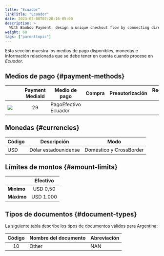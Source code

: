 ```yaml
---
title: "Ecuador"
linkTitle: "Ecuador"
date: 2023-05-08T07:28:16-05:00
description: >
  With Bamboo Payment, design a unique checkout flow by connecting directly to our APIs and offer reliable and effective payment solutions for eCommerce in _**Ecuador**_.
weight: 60
tags: ["parenttopic"]
---
```


Esta sección muestra los medios de pago disponibles, monedas e información relacionada que se debe tener en cuenta cuando procese en _Ecuador_.

## Medios de pago {#payment-methods}

| | Payment MediaId | Medio de pago | Compra | Preautorización | Reembolso total | Reembolso parcial | Tipo | Flujo |
|-----|:---:|---|:---:|:---:|:---:|:---:|-----|-----|
| <img src="https://s3.amazonaws.com/gateway.test.bamboopayment.com/payment-method-logos/PagoEfectivo_PhysicalNetwork.png" style="min-width: 40px;" /> | 29 | PagoEfectivo Ecuador  | <img src="/assets/check_mark_64.png" width="15px"/> | <img src="/assets/x_mark_64.png" width="15px"/> | <img src="/assets/x_mark_64.png" width="15px"/> | <img src="/assets/x_mark_64.png" width="15px"/> | Efectivo | API |

## Monedas {#currencies}

| Código | Descripción    | Modo                     |
|------|----------------|--------------------------|
| USD  | Dólar estadounidense      | Doméstico y CrossBorder |

## Límites de montos {#amount-limits}

<div id="shortTable"></div>

|  | Efectivo | 
|---|:---:|
| **Mínimo**  | USD 0,50 |
| **Máximo** | USD 1.000 | 

## Tipos de documentos {#document-types}
La siguiente tabla describe los tipos de documentos válidos para Argentina:

| Código | Nombre del documento | Abreviación |
|:----:|---------------|--------------|
| 10   | Other         | NAN          |
